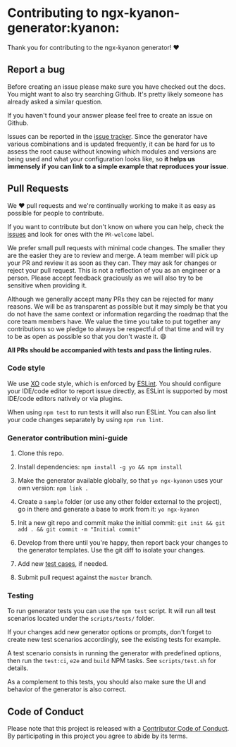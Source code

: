 # Contributing to ngx-kyanon-generator:kyanon:

Thank you for contributing to the ngx-kyanon generator! :heart:

## Report a bug

Before creating an issue please make sure you have checked out the docs. You might want to also try searching Github.
It's pretty likely someone has already asked a similar question.

If you haven't found your answer please feel free to create an issue on Github.

Issues can be reported in the [issue tracker](https://github.com/ngx-kyanon/ngx-kyanon-generator/issues).
Since the generator have various combinations and is updated frequently, it can be hard for us to assess the root cause
without knowing which modules and versions are being used and what your configuration looks like, so **it helps us
immensely if you can link to a simple example that reproduces your issue**.

## Pull Requests

We :heart: pull requests and we're continually working to make it as easy as possible for people to contribute.

If you want to contribute but don't know on where you can help, check the
[issues](https://github.com/ngx-kyanon/ngx-kyanon-generator/issues) and look for ones with the `PR-welcome` label.

We prefer small pull requests with minimal code changes. The smaller they are the easier they are to review and merge.
A team member will pick up your PR and review it as soon as they can. They may ask for changes or reject your pull
request. This is not a reflection of you as an engineer or a person. Please accept feedback graciously as we will also
try to be sensitive when providing it.

Although we generally accept many PRs they can be rejected for many reasons. We will be as transparent as possible but
it may simply be that you do not have the same context or information regarding the roadmap that the core team members
have. We value the time you take to put together any contributions so we pledge to always be respectful of that time
and will try to be as open as possible so that you don't waste it. :smile:

**All PRs should be accompanied with tests and pass the linting rules.**

### Code style

We use [XO](https://github.com/sindresorhus/eslint-config-xo-space) code style, which is enforced by
[ESLint](https://github.com/eslint/eslint). You should configure your IDE/code editor to report issue directly, as
ESLint is supported by most IDE/code editors natively or via plugins.

When using `npm test` to run tests it will also run ESLint. You can also lint your code changes separately by using
`npm run lint`.

### Generator contribution mini-guide

1. Clone this repo.

2. Install dependencies: `npm install -g yo && npm install`

3. Make the generator available globally, so that `yo ngx-kyanon` uses your own version: `npm link .`

4. Create a `sample` folder (or use any other folder external to the project), go in there and generate a base to work
   from it: `yo ngx-kyanon`

5. Init a new git repo and commit make the initial commit: `git init && git add . && git commit -m "Initial commit"`

6. Develop from there until you're happy, then report back your changes to the generator templates. Use the git diff to
   isolate your changes.
   
7. Add new [test cases](#testing), if needed.

8. Submit pull request against the `master` branch.

### Testing

To run generator tests you can use the `npm test` script.
It will run all test scenarios located under the `scripts/tests/` folder.

If your changes add new generator options or prompts, don't forget to create new test scenarios accordingly, see the
existing tests for example.

A test scenario consists in running the generator with predefined options, then run the `test:ci`, `e2e` and `build`
NPM tasks. See `scripts/test.sh` for details.

As a complement to this tests, you should also make sure the UI and behavior of the generator is also correct.

## Code of Conduct

Please note that this project is released with a [Contributor Code of Conduct](CODE_OF_CONDUCT.md).
By participating in this project you agree to abide by its terms.
